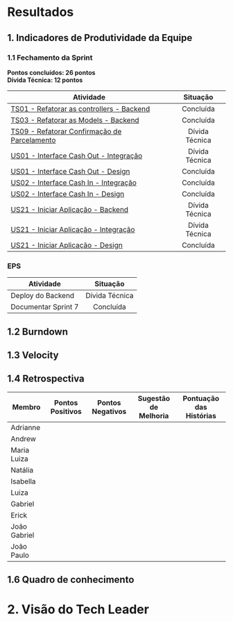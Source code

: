 # Resultados 

## 1. Indicadores de Produtividade da Equipe

### 1.1 Fechamento da Sprint 

**Pontos concluídos: 26 pontos**
<br/>
**Dívida Técnica: 12 pontos**

| Atividade | Situação |
| --------  | :----:   |
| [TS01 - Refatorar as controllers - Backend](https://github.com/fga-eps-mds/2019.2-over26/issues/92) | Concluída |
| [TS03 - Refatorar as Models - Backend](https://github.com/fga-eps-mds/2019.2-over26/issues/94) | Concluída |
| [TS09 - Refatorar Confirmação de Parcelamento](https://github.com/fga-eps-mds/2019.2-over26/issues/114) | Dívida Técnica |
| [US01 - Interface Cash Out - Integração](https://github.com/fga-eps-mds/2019.2-over26/issues/112) | Dívida Técnica |
| [US01 - Interface Cash Out - Design](https://github.com/fga-eps-mds/2019.2-over26/issues/111) | Concluída |
| [US02 - Interface Cash In - Integração ](https://github.com/fga-eps-mds/2019.2-over26/issues/110) | Concluída |
| [US02 - Interface Cash In - Design](https://github.com/fga-eps-mds/2019.2-over26/issues/109) | Concluída |
| [US21 - Iniciar Aplicação - Backend](https://github.com/fga-eps-mds/2019.2-over26/issues/113) | Dívida Técnica |
| [US21 - Iniciar Aplicação - Integração](https://github.com/fga-eps-mds/2019.2-over26/issues/108) | Dívida Técnica |
| [US21 - Iniciar Aplicação - Design](https://github.com/fga-eps-mds/2019.2-over26/issues/107) | Concluída |


### EPS
| Atividade | Situação |
| -------- | :----: |
| Deploy do Backend | Dívida Técnica |
| Documentar Sprint 7 |  Concluída |

## 1.2 Burndown
<!-- ![](../../images/metrics_agile/burndown_sprint6.png) -->

## 1.3 Velocity 
<!-- ![](../../images/metrics_agile/velocity_sprint6.png) -->


## 1.4 Retrospectiva 
| Membro | Pontos Positivos | Pontos Negativos | Sugestão de Melhoria | Pontuação das Histórias |
| --------  | :----:   | :----:   | :----:   | :----:   |
| Adrianne | |  |  | | |
| Andrew | |  |  | | |
| Maria Luiza | |  |  | | |
| Natália | |  |  | | |
| Isabella | |  |  | | |
| Luiza | |  |  | | |
| Gabriel | |  |  | | |
| Erick | |  |  | | |
| João Gabriel | |  |  | | |
| João Paulo |  |  |  | | |

## 1.6 Quadro de conhecimento
<!-- ![](../../images/metrics_agile/quadro_conhecimento_sprint6.png) -->

# 2. Visão do Tech Leader
